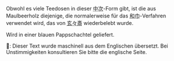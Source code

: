 <p>Obwohl es viele Teedosen in dieser <abbr title="nakatsugi">中次</abbr>-Form gibt, ist die aus Maulbeerholz diejenige, die normalerweise für das <abbr title="wakin">和巾</abbr>-Verfahren verwendet wird, das von <abbr title="Gengensai">玄々斎</abbr> wiederbelebt wurde. </p>
<p>Wird in einer blauen Pappschachtel geliefert.</p>
👾: Dieser Text wurde maschinell aus dem Englischen übersetzt. Bei Unstimmigkeiten konsultieren Sie bitte die englische Seite.
